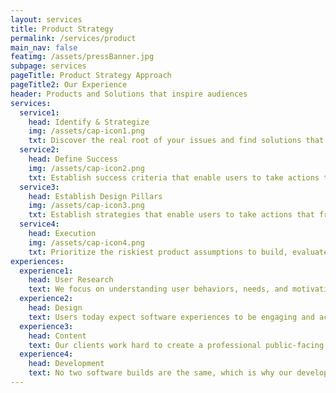 ```yaml
---
layout: services
title: Product Strategy
permalink: /services/product
main_nav: false
featimg: /assets/pressBanner.jpg
subpage: services
pageTitle: Product Strategy Approach
pageTitle2: Our Experience
header: Products and Solutions that inspire audiences
services:
  service1:
    head: Identify & Strategize
    img: /assets/cap-icon1.png
    txt: Discover the real root of your issues and find solutions that scale past the projected life of the product. Build a flexible roadmap that allows your project to pivot with the ever-changing demands of your organization.
  service2:
    head: Define Success
    img: /assets/cap-icon2.png
    txt: Establish success criteria that enable users to take actions that freely align with organizational objectives and choose the best medium for your organization's project, from mobile first to native applications.
  service3:
    head: Establish Design Pillars
    img: /assets/cap-icon3.png
    txt: Establish strategies that enable users to take actions that freely align with organizational objectives.
  service4:
    head: Execution
    img: /assets/cap-icon4.png
    txt: Prioritize the riskiest product assumptions to build, evaluate, and iterate quickly to strengthen your solution and ultimately deliver the best version of the final product.
experiences:
  experience1:
    head: User Research
    text: We focus on understanding user behaviors, needs, and motivations through interviews, competitive and evaluative research, task analysis, and other feedback methodologies. 
  experience2:
    head: Design
    text: Users today expect software experiences to be engaging and accessible, which is why people are at the heart of our design. Whether we’re creating User Interfaces from scratch, or redesigning existing products, our team of designers are fluent in translating a client’s needs into an easy, intuitive user experience. 
  experience3:  
    head: Content
    text: Our clients work hard to create a professional public-facing image for their organization, so we work hard to emulate that experience in our products. Our content strategies guide users to take natural behaviors that align with our client’s end goals using established best practices, accessible plain language, and highly measured interaction. 
  experience4: 
    head: Development
    text: No two software builds are the same, which is why our development processes are based on flexible microservices-based architecture. As true Agile evangelists, our developers are adaptable; quick to pivot, yet experienced enough to build secure, stable platforms that scale past the projected life of the product. As proponents of open source our strategy leverages open source and resist vendor lock in.
---
```

